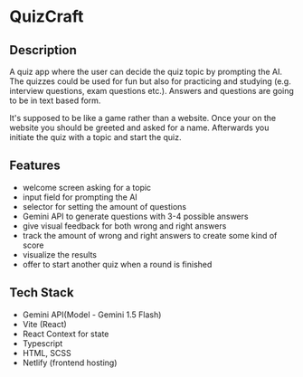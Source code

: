 # QuizCraft

## Description

A quiz app where the user can decide the quiz topic by prompting the AI. The quizzes could be used for fun but also for practicing and studying (e.g. interview questions, exam questions etc.). Answers and questions are going to be in text based form.

It's supposed to be like a game rather than a website. Once your on the website you should be greeted and asked for a name. Afterwards you initiate the quiz with a topic and start the quiz.

## Features

* welcome screen asking for a topic
* input field for prompting the AI
* selector for setting the amount of questions
* Gemini API to generate questions with 3-4 possible answers
* give visual feedback for both wrong and right answers
* track the amount of wrong and right answers to create some kind of score
* visualize the results
* offer to start another quiz when a round is finished


## Tech Stack

* Gemini API(Model - Gemini 1.5 Flash)
* Vite (React)
* React Context for state
* Typescript
* HTML, SCSS
* Netlify (frontend hosting)

